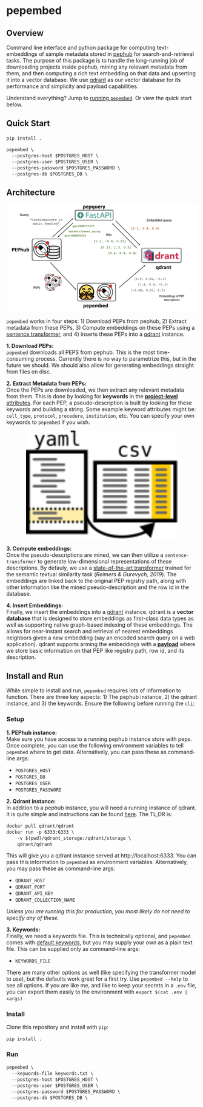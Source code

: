 # pepembed

## Overview
Command line interface and python package for computing text-embeddings of sample metadata stored in [pephub](https://github.com/pepkit/pephub) for search-and-retrieval tasks. The purpose of this package is to handle the long-running job of downloading projects inside pephub, mining any relevant metadata from them, and then computing a rich text embedding on that data and upserting it into a vector database. We use [qdrant](https://qdrant.tech/) as our vector database for its performance and simplicity and payload capabilities.

Understand everything? Jump to [running `pepembed`](#install-and-run). Or view the quick start below.

## Quick Start

```console
pip install .
```

```console
pepembed \
  --postgres-host $POSTGRES_HOST \
  --postgres-user $POSTGRES_USER \
  --postgres-password $POSTGRES_PASSWORD \
  --postgres-db $POSTGRES_DB \
```

## Architecture

<p align="center">
  <img src="../img/architecture.png" alt="pepembed architecture" width="800px" />
</p>

`pepembed` works in four steps: 1) Download PEPs from pephub, 2) Extract metadata from these PEPs, 3) Compute embeddings on these PEPs using a [sentence transformer](https://www.sbert.net/), and 4) inserts these PEPs into a [qdrant](https://qdrant.tech/) instance.

**1. Download PEPs:**  
`pepembed` downloads all PEPS from pephub. This is the most time-consuming process. Currently there is no way to parametrize this, but in the future we should. We should also allow for generating embeddings straight from files on disc.

**2. Extract Metadata from PEPs:**  
Once the PEPs are downloaded, we then extract any relevant metadata from them. This is done by looking for **keywords** in the [**project-level** attributes](https://pep.databio.org/en/latest/specification/#project-attribute-sample_modifiers). For each PEP, a pseudo-description is built by looking for these keywords and building a string. Some example keyword attributes might be: `cell_type`, `protocol`, `procedure`, `institution`, etc. You can specify your own keywords to `pepembed` if you wish.

<p align="center">
  <img
    alt="Sample modifiers in a configuration file" 
    src="../img/cartoon_sample_modifiers.svg"
    width="400px"
  />
</p>

**3. Compute embeddings:**  
Once the pseudo-descriptions are mined, we can then utilize a `sentence-transformer` to generate low-dimensional representations of these descriptions. By defauly, we use a [state-of-the-art transformer](https://arxiv.org/abs/1908.10084) trained for the semantic textual similarity task (*Reimers & Gurevych, 2019*). The embeddings are linked back to the original PEP registry path, along with other information like the mined pseudo-description and the row id in the database.

**4. Insert Embeddings:**  
Finally, we insert the embeddings into a [qdrant](https://qdrant.tech/) instance. qdrant is a **vector database** that is designed to store embeddings as first-class data types as well as supporting native graph-based indexing of these embeddings. The allows for near-instant search and retrieval of nearest embeddings neighbors given a new embedding (say an encoded search query on a web application). qdrant supports arming the embeddings with a [**payload**](https://qdrant.tech/documentation/payload/) where we store basic information on that PEP like registry path, row id, and its description.

## Install and Run
While simple to install and run, `pepembed` requires lots of information to function. There are three key aspects: 1) The pephub instance, 2) the qdrant instance, and 3) the keywords. Ensure the following before running the `cli`:

### Setup
**1. PEPhub instance:**  
Make sure you have access to a running pephub instance store with peps. Once complete, you can use the following environment variables to tell `pepembed` where to get data. Alternatively, you can pass these as command-line args:  
* `POSTGRES_HOST`
* `POSTGRES_DB`
* `POSTGRES_USER`
* `POSTGRES_PASSWORD`

**2. Qdrant instance:**  
In addition to a pephub instance, you will need a running instance of qdrant. It is quite simple and instructions can be found [here](https://qdrant.tech/documentation/quick_start/). The TL;DR is:  

```console
docker pull qdrant/qdrant
docker run -p 6333:6333 \
    -v $(pwd)/qdrant_storage:/qdrant/storage \
    qdrant/qdrant
```

This will give you a qdrant instance served at http://localhost:6333. You can pass this information to `pepembed` as environment variables. Alternatively, you may pass these as command-line args:  
* `QDRANT_HOST`
* `QDRANT_PORT`
* `QDRANT_API_KEY`
* `QDRANT_COLLECTION_NAME`

*Unless you are running this for production, you most likely do not need to specify any of these.*

**3. Keywords:**  
Finally, we need a keywords file. This is technically optional, and `pepembed` comes with [default keywords](pepembed/const.py), but you may supply your own as a plain text file. This can be supplied only as command-line args:
* `KEYWORDS_FILE`

There are many other options as well (like specifying the transformer model to use), but the defaults work great for a first try. Use `pepembed --help` to see all options. If you are like me, and like to keep your secrets in a `.env` file, you can export them easily to the environment with `export $(cat .env | xargs)`

### Install

Clone this repository and install with `pip`:

```console
pip install .
```

### Run

```console
pepembed \
  --keywords-file keywords.txt \
  --postgres-host $POSTGRES_HOST \
  --postgres-user $POSTGRES_USER \
  --postgres-password $POSTGRES_PASSWORD \
  --postgres-db $POSTGRES_DB \
```
